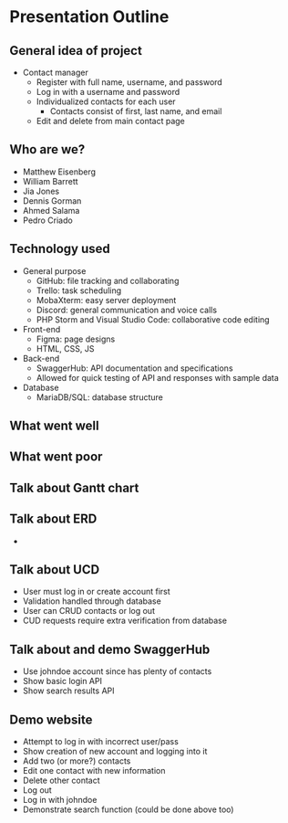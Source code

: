 # Presentation Outline
## General idea of project
* Contact manager
  * Register with full name, username, and password
  * Log in with a username and password
  * Individualized contacts for each user
    * Contacts consist of first, last name, and email
  * Edit and delete from main contact page

## Who are we?
* Matthew Eisenberg
* William Barrett
* Jia Jones
* Dennis Gorman
* Ahmed Salama
* Pedro Criado

## Technology used
* General purpose
  * GitHub: file tracking and collaborating
  * Trello: task scheduling
  * MobaXterm: easy server deployment
  * Discord: general communication and voice calls
  * PHP Storm and Visual Studio Code: collaborative code editing
* Front-end
  * Figma: page designs
  * HTML, CSS, JS
* Back-end
  * SwaggerHub: API documentation and specifications
  * Allowed for quick testing of API and responses with sample data
* Database
  * MariaDB/SQL: database structure

## What went well

## What went poor

## Talk about Gantt chart

## Talk about ERD
* 

## Talk about UCD
* User must log in or create account first
* Validation handled through database
* User can CRUD contacts or log out
* CUD requests require extra verification from database

## Talk about and demo SwaggerHub
* Use johndoe account since has plenty of contacts
* Show basic login API
* Show search results API

## Demo website
* Attempt to log in with incorrect user/pass
* Show creation of new account and logging into it
* Add two (or more?) contacts
* Edit one contact with new information
* Delete other contact
* Log out
* Log in with johndoe
* Demonstrate search function (could be done above too)